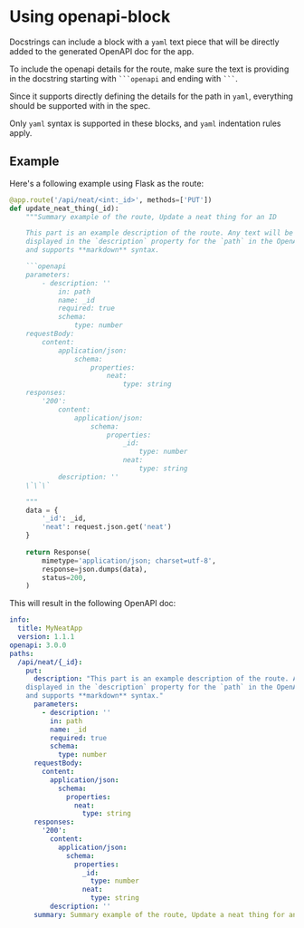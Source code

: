 # Using openapi-block

Docstrings can include a block with a `yaml` text piece that will be directly added to the generated OpenAPI doc for the app.

To include the openapi details for the route, make sure the text is providing in the docstring starting with `` ```openapi `` and ending with `` ``` ``.

Since it supports directly defining the details for the path in `yaml`, everything should be supported with in the spec.

Only `yaml` syntax is supported in these blocks, and `yaml` indentation rules apply.


## Example

Here's a following example using Flask as the route:

```python
@app.route('/api/neat/<int:_id>', methods=['PUT'])
def update_neat_thing(_id):
    """Summary example of the route, Update a neat thing for an ID

    This part is an example description of the route. Any text will be
    displayed in the `description` property for the `path` in the OpenAPI doc
    and supports **markdown** syntax.

    ```openapi
    parameters:
        - description: ''
            in: path
            name: _id
            required: true
            schema:
                type: number
    requestBody:
        content:
            application/json:
                schema:
                    properties:
                        neat:
                            type: string
    responses:
        '200':
            content:
                application/json:
                    schema:
                        properties:
                            _id:
                                type: number
                            neat:
                                type: string
            description: ''
    \`\`\`

    """
    data = {
        '_id': _id,
        'neat': request.json.get('neat')
    }
 
    return Response(
        mimetype='application/json; charset=utf-8',
        response=json.dumps(data),
        status=200,
    )
```

This will result in the following OpenAPI doc:

```yaml
info:
  title: MyNeatApp
  version: 1.1.1
openapi: 3.0.0
paths:
  /api/neat/{_id}:
    put:
      description: "This part is an example description of the route. Any text will be
    displayed in the `description` property for the `path` in the OpenAPI doc
    and supports **markdown** syntax."
      parameters:
        - description: ''
          in: path
          name: _id
          required: true
          schema:
            type: number
      requestBody:
        content:
          application/json:
            schema:
              properties:
                neat:
                  type: string
      responses:
        '200':
          content:
            application/json:
              schema:
                properties:
                  _id:
                    type: number
                  neat:
                    type: string
          description: ''
      summary: Summary example of the route, Update a neat thing for an ID
```
